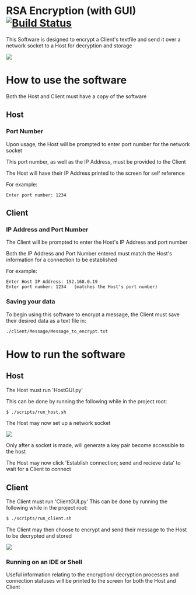 # RSA Encryption (with GUI) [![Build Status](https://travis-ci.org/DylanTinianov/RSA_EncryptionGUI.svg?branch=master)](https://travis-ci.org/DylanTinianov/RSA_EncryptionGUI)

This Software is designed to encrypt a Client's textfile and send it over a network socket to a Host for decryption and storage

![](https://github.com/DylanTinianov/Images/blob/master/Logo/logo_black.png)

# How to use the software

Both the Host and Client must have a copy of the software

## Host

### Port Number

Upon usage, the Host will be prompted to enter port number for the network socket

This port number, as well as the IP Address, must be provided to the Client

The Host will have their IP Address printed to the screen for self reference

For example:

```
Enter port number: 1234
```

## Client

### IP Address and Port Number

The Client will be prompted to enter the Host's IP Address and port number

Both the IP Address and Port Number entered must match the Host's information for a connection to be established

For example:

```
Enter Host IP Address: 192.168.0.19
Enter port number: 1234   (matches the Host's port number)
```

### Saving your data

To begin using this software to encrypt a message, the Client must save their desired data as a text file in:

```
./client/Message/Message_to_encrypt.txt
```

# How to run the software

## Host

The Host must run 'HostGUI.py'

This can be done by running the following while in the project root:

```bash
$ ./scripts/run_host.sh
```

The Host may now set up a network socket

![](https://github.com/DylanTinianov/Images/blob/master/RSA_Encryption/socket.png)

Only after a socket is made, will generate a key pair become accessible to the host

The Host may now click 'Establish connection; send and recieve data' to wait for a Client to connect

## Client

The Client must run 'ClientGUI.py' This can be done by running the following while in the project root:

```bash
$ ./scripts/run_client.sh
```

The Client may then choose to encrypt and send their message to the Host to be decrypted and stored

![](https://github.com/DylanTinianov/Images/blob/master/RSA_Encryption/client.png)

### Running on an IDE or Shell

Useful information relating to the encryption/ decryption processes and connection statuses will be printed to the screen for both the Host and Client
